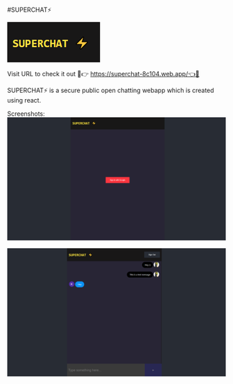 #SUPERCHAT⚡

![LOGO](https://github.com/saikrishnadas/SuperChat/blob/main/logo.png)

Visit URL to check it out 🌟👉 https://superchat-8c104.web.app/👈🌟 


SUPERCHAT⚡ is a secure public open chatting webapp which is created using react.







Screenshots:
![website screenshot](https://github.com/saikrishnadas/SuperChat/blob/main/Screenshotlogin.png)


![website screenshot2](https://github.com/saikrishnadas/SuperChat/blob/main/Screenshotchatroom.png)
